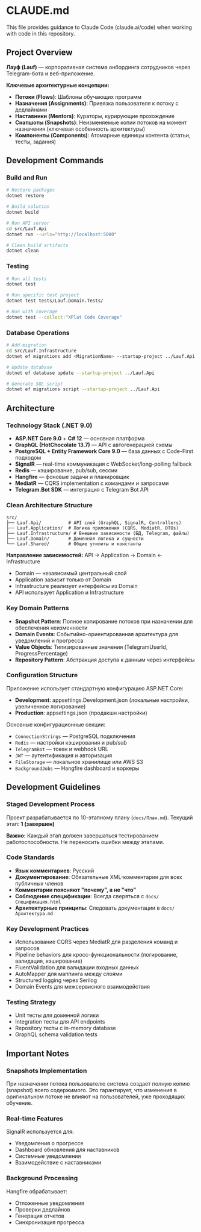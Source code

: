 # CLAUDE.md

This file provides guidance to Claude Code (claude.ai/code) when working with code in this repository.

## Project Overview

**Лауф (Lauf)** — корпоративная система онбординга сотрудников через Telegram-бота и веб-приложение.

**Ключевые архитектурные концепции:**
- **Потоки (Flows)**: Шаблоны обучающих программ
- **Назначения (Assignments)**: Привязка пользователя к потоку с дедлайнами
- **Наставники (Mentors)**: Кураторы, курирующие прохождение
- **Снапшоты (Snapshots)**: Неизменяемые копии потоков на момент назначения (ключевая особенность архитектуры)
- **Компоненты (Components)**: Атомарные единицы контента (статьи, тесты, задания)

## Development Commands

### Build and Run
```bash
# Restore packages
dotnet restore

# Build solution
dotnet build

# Run API server
cd src/Lauf.Api
dotnet run --urls="http://localhost:5000"

# Clean build artifacts
dotnet clean
```

### Testing
```bash
# Run all tests
dotnet test

# Run specific test project
dotnet test tests/Lauf.Domain.Tests/

# Run with coverage
dotnet test --collect:"XPlat Code Coverage"
```

### Database Operations
```bash
# Add migration
cd src/Lauf.Infrastructure
dotnet ef migrations add <MigrationName> --startup-project ../Lauf.Api

# Update database
dotnet ef database update --startup-project ../Lauf.Api

# Generate SQL script
dotnet ef migrations script --startup-project ../Lauf.Api
```

## Architecture

### Technology Stack (.NET 9.0)
- **ASP.NET Core 9.0** + **C# 12** — основная платформа
- **GraphQL (HotChocolate 13.7)** — API с автогенерацией схемы
- **PostgreSQL + Entity Framework Core 9.0** — база данных с Code-First подходом
- **SignalR** — real-time коммуникация с WebSocket/long-polling fallback
- **Redis** — кэширование, pub/sub, сессии
- **Hangfire** — фоновые задачи и планировщик
- **MediatR** — CQRS implementation с командами и запросами
- **Telegram.Bot SDK** — интеграция с Telegram Bot API

### Clean Architecture Structure
```
src/
├── Lauf.Api/          # API слой (GraphQL, SignalR, Controllers)
├── Lauf.Application/  # Логика приложения (CQRS, MediatR, DTOs)
├── Lauf.Infrastructure/ # Внешние зависимости (БД, Telegram, файлы)
├── Lauf.Domain/       # Доменная логика и сущности
└── Lauf.Shared/       # Общие утилиты и константы
```

**Направление зависимостей:** API → Application → Domain ← Infrastructure
- Domain — независимый центральный слой
- Application зависит только от Domain
- Infrastructure реализует интерфейсы из Domain
- API использует Application и Infrastructure

### Key Domain Patterns
- **Snapshot Pattern**: Полное копирование потоков при назначении для обеспечения неизменности
- **Domain Events**: Событийно-ориентированная архитектура для уведомлений и прогресса
- **Value Objects**: Типизированные значения (TelegramUserId, ProgressPercentage)
- **Repository Pattern**: Абстракция доступа к данным через интерфейсы

### Configuration Structure
Приложение использует стандартную конфигурацию ASP.NET Core:
- **Development**: appsettings.Development.json (локальные настройки, увеличенное логирование)
- **Production**: appsettings.json (продакшн настройки)

Основные конфигурационные секции:
- `ConnectionStrings` — PostgreSQL подключения
- `Redis` — настройки кэширования и pub/sub
- `TelegramBot` — токен и webhook URL
- `JWT` — аутентификация и авторизация
- `FileStorage` — локальное хранилище или AWS S3
- `BackgroundJobs` — Hangfire dashboard и воркеры

## Development Guidelines

### Staged Development Process
Проект разрабатывается по 10-этапному плану (`docs/План.md`). Текущий этап: **1 (завершен)**

**Важно:** Каждый этап должен завершаться тестированием работоспособности. Не переносить ошибки между этапами.

### Code Standards
- **Язык комментариев**: Русский
- **Документирование**: Обязательные XML-комментарии для всех публичных членов
- **Комментарии поясняют "почему", а не "что"**
- **Соблюдение спецификации**: Всегда сверяться с `docs/Спецификация.html`
- **Архитектурные принципы**: Следовать документации в `docs/Архитектура.md`

### Key Development Practices
- Использование CQRS через MediatR для разделения команд и запросов
- Pipeline behaviors для кросс-функциональности (логирование, валидация, кэширование)
- FluentValidation для валидации входных данных
- AutoMapper для маппинга между слоями
- Structured logging через Serilog
- Domain Events для межсервисного взаимодействия

### Testing Strategy
- Unit тесты для доменной логики
- Integration тесты для API endpoints
- Repository тесты с in-memory database
- GraphQL schema validation tests

## Important Notes

### Snapshots Implementation
При назначении потока пользователю система создает полную копию (snapshot) всего содержимого. Это гарантирует, что изменения в оригинальном потоке не влияют на пользователей, уже проходящих обучение.

### Real-time Features
SignalR используется для:
- Уведомления о прогрессе
- Dashboard обновления для наставников  
- Системные уведомления
- Взаимодействие с наставниками

### Background Processing
Hangfire обрабатывает:
- Отложенные уведомления
- Проверки дедлайнов
- Генерация отчетов
- Синхронизация прогресса